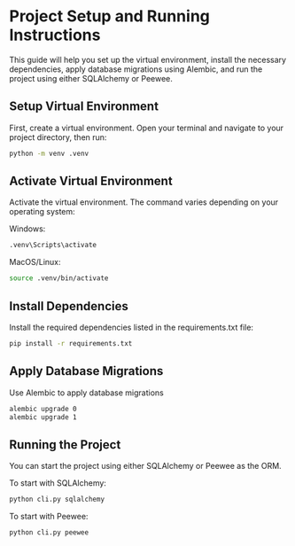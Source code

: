 # Project Setup and Running Instructions

This guide will help you set up the virtual environment, install the necessary dependencies, apply database migrations using Alembic, and run the project using either SQLAlchemy or Peewee.

## Setup Virtual Environment

First, create a virtual environment. Open your terminal and navigate to your project directory, then run:

```bash
python -m venv .venv
```
## Activate Virtual Environment
Activate the virtual environment. The command varies depending on your operating system:

Windows:

```bash
.venv\Scripts\activate
```
MacOS/Linux:

```bash
source .venv/bin/activate
```
## Install Dependencies
Install the required dependencies listed in the requirements.txt file:

```bash
pip install -r requirements.txt
```
## Apply Database Migrations
Use Alembic to apply database migrations

```bash
alembic upgrade 0
alembic upgrade 1
```
## Running the Project
You can start the project using either SQLAlchemy or Peewee as the ORM.

To start with SQLAlchemy:

```bash
python cli.py sqlalchemy
```
To start with Peewee:

```bash
python cli.py peewee
```